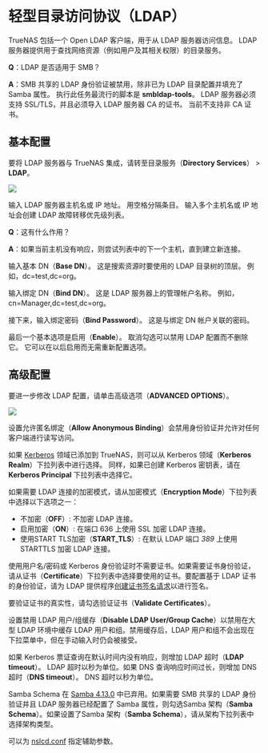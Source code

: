 # 轻型目录访问协议（LDAP）

TrueNAS 包括一个 Open LDAP 客户端，用于从 LDAP 服务器访问信息。 LDAP 服务器提供用于查找网络资源（例如用户及其相关权限）的目录服务。

**Q**：LDAP 是否适用于 SMB？

**A**：SMB 共享的 LDAP 身份验证被禁用，除非已为 LDAP 目录配置并填充了 Samba 属性。 执行此任务最流行的脚本是 **smbldap-tools**。 LDAP 服务器必须支持 SSL/TLS，并且必须导入 LDAP 服务器 CA 的证书。 当前不支持非 CA 证书。

## 基本配置

要将 LDAP 服务器与 TrueNAS 集成，请转至目录服务（**Directory Services**） > **LDAP**。

![](https://www.truenas.com/docs/images/CORE/12.0/DirectoryServicesLDAP.png)

输入 LDAP 服务器主机名或 IP 地址。 用空格分隔条目。 输入多个主机名或 IP 地址会创建 LDAP 故障转移优先级列表。

**Q**：这有什么作用？

**A**：如果当前主机没有响应，则尝试列表中的下一个主机，直到建立新连接。

输入基本 DN（**Base DN**）。 这是搜索资源时要使用的 LDAP 目录树的顶层。 例如，dc=test,dc=org。

输入绑定 DN（**Bind DN**）。 这是 LDAP 服务器上的管理帐户名称。 例如，cn=Manager,dc=test,dc=org。

接下来，输入绑定密码（**Bind Password**）。 这是与绑定 DN 帐户关联的密码。

最后一个基本选项是启用（**Enable**）。 取消勾选可以禁用 LDAP 配置而不删除它。 它可以在以后启用而无需重新配置选项。

## 高级配置

要进一步修改 LDAP 配置，请单击高级选项（**ADVANCED OPTIONS**）。

![](https://www.truenas.com/docs/images/CORE/12.0/DirectoryServicesLDAPAdvanced.png)

设置允许匿名绑定（**Allow Anonymous Binding**）会禁用身份验证并允许对任何客户端进行读写访问。

如果 [Kerberos](https://www.truenas.com/docs/core/directoryservices/kerberos/) 领域已添加到 TrueNAS，则可以从 Kerberos 领域（**Kerberos Realm**）下拉列表中进行选择。 同样，如果已创建 Kerberos 密钥表，请在 **Kerberos Principal** 下拉列表中选择它。

如果需要 LDAP 连接的加密模式，请从加密模式（**Encryption Mode**）下拉列表中选择以下选项之一：

- 不加密（**OFF**）: 不加密 LDAP 连接。
- 启用加密（**ON**）: 在端口 636 上使用 SSL 加密 LDAP 连接。
- 使用START TLS加密（**START_TLS**）: 在默认 LDAP 端口 *389* 上使用 STARTTLS 加密 LDAP 连接。

使用用户名/密码或 Kerberos 身份验证时不需要证书。如果需要证书身份验证，请从证书（**Certificate**）下拉列表中选择要使用的证书。要配置基于 LDAP 证书的身份验证，请为 LDAP 提供程序[创建证书签名请求](https://www.truenas.com/docs/core/system/certificates/)以进行签名。

要验证证书的真实性，请勾选验证证书（**Validate Certificates**）。

设置禁用 LDAP 用户/组缓存（**Disable LDAP User/Group Cache**）以禁用在大型 LDAP 环境中缓存 LDAP 用户和组。禁用缓存后，LDAP 用户和组不会出现在下拉菜单中，但在手动输入时仍会被接受。

如果 Kerberos 票证查询在默认时间内没有响应，则增加 LDAP 超时（**LDAP timeout**）。 LDAP 超时以秒为单位。如果 DNS 查询响应时间过长，则增加 DNS 超时（**DNS timeout**）。 DNS 超时以秒为单位。

Samba Schema 在 [Samba 4.13.0](https://www.samba.org/samba/history/samba-4.13.0.html) 中已弃用。如果需要 SMB 共享的 LDAP 身份验证并且 LDAP 服务器已经配置了 Samba 属性，则勾选Samba 架构（**Samba Schema**）。如果设置了Samba 架构（**Samba Schema**），请从架构下拉列表中选择架构类型。

可以为 [nslcd.conf](https://arthurdejong.org/nss-pam-ldapd/nslcd.conf.5) 指定辅助参数。